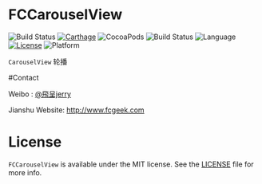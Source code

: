 # FCCarouselView
![Build Status](https://travis-ci.org/fcgeek/URLHelper.svg)
[![Carthage](https://img.shields.io/badge/Carthage-compatible-4BC51D.svg?style=flat)](https://github.com/Carthage/Carthage/)
![CocoaPods](https://img.shields.io/cocoapods/v/FCCarouselView.svg?style=flat)
![Build Status](https://travis-ci.org/fcgeek/FCCarouselView.svg)
![Language](https://img.shields.io/badge/language-Swift%202.2-orange.svg)
[![License](https://img.shields.io/github/license/mashape/apistatus.svg)](https://github.com/fcgeek/FCCarouselView/blob/master/LICENSE)
![Platform](https://img.shields.io/cocoapods/p/FCCarouselView.svg?style=flat)

`CarouselView` 轮播

#Contact

Weibo : [@飛呈jerry](http://weibo.com/2871687492)

Jianshu Website: http://www.fcgeek.com

# License

`FCCarouselView` is available under the MIT license. See the [LICENSE](./LICENSE) file for more info.

